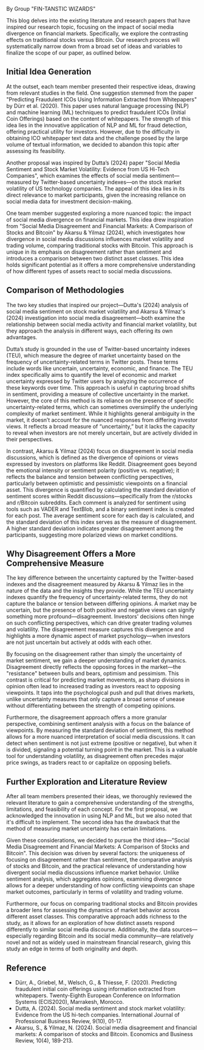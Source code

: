 ﻿---
Title: Research Topic Selection Process (by “Group 9”)
Date: 2025-02-23 18:12
Category: Reflective Report
Tags: Group FIN-TANSTIC WIZARDS
---

By Group "FIN-TANSTIC WIZARDS"

This blog delves into the existing literature and research papers that have inspired our research topic, focusing on the impact of social media divergence on financial markets. Specifically, we explore the contrasting effects on traditional stocks versus Bitcoin. Our research process will systematically narrow down from a broad set of ideas and variables to finalize the scope of our paper, as outlined below.

## Initial Idea Generation

At the outset, each team member presented their respective ideas, drawing from relevant studies in the field. One suggestion stemmed from the paper "Predicting Fraudulent ICOs Using Information Extracted from Whitepapers" by Dürr et al. (2020). This paper uses natural language processing (NLP) and machine learning (ML) techniques to predict fraudulent ICOs (Initial Coin Offerings) based on the content of whitepapers. The strength of this idea lies in the innovative application of NLP and ML for fraud detection, offering practical utility for investors. However, due to the difficulty in obtaining ICO whitepaper text data and the challenge posed by the large volume of textual information, we decided to abandon this topic after assessing its feasibility.

Another proposal was inspired by Dutta’s (2024) paper "Social Media Sentiment and Stock Market Volatility: Evidence from US Hi-Tech Companies", which examines the effects of social media sentiment—measured by Twitter-based uncertainty indexes—on the stock market volatility of US technology companies. The appeal of this idea lies in its direct relevance to market participants, given the increasing reliance on social media data for investment decision-making.

One team member suggested exploring a more nuanced topic: the impact of social media divergence on financial markets. This idea drew inspiration from "Social Media Disagreement and Financial Markets: A Comparison of Stocks and Bitcoin" by Akarsu & Yilmaz (2024), which investigates how divergence in social media discussions influences market volatility and trading volume, comparing traditional stocks with Bitcoin. This approach is unique in its emphasis on disagreement rather than sentiment and introduces a comparison between two distinct asset classes. This idea holds significant potential as it offers a more comprehensive understanding of how different types of assets react to social media discussions.

## Comparison of Methodologies

The two key studies that inspired our project—Dutta's (2024) analysis of social media sentiment on stock market volatility and Akarsu & Yilmaz's (2024) investigation into social media disagreement—both examine the relationship between social media activity and financial market volatility, but they approach the analysis in different ways, each offering its own advantages.

Dutta’s study is grounded in the use of Twitter-based uncertainty indexes (TEU), which measure the degree of market uncertainty based on the frequency of uncertainty-related terms in Twitter posts. These terms include words like uncertain, uncertainty, economic, and finance. The TEU index specifically aims to quantify the level of economic and market uncertainty expressed by Twitter users by analyzing the occurrence of these keywords over time. This approach is useful in capturing broad shifts in sentiment, providing a measure of collective uncertainty in the market. However, the core of this method is its reliance on the presence of specific uncertainty-related terms, which can sometimes oversimplify the underlying complexity of market sentiment. While it highlights general ambiguity in the market, it doesn’t account for the nuanced responses from differing investor views. It reflects a broad measure of “uncertainty,” but it lacks the capacity to reveal when investors are not merely uncertain, but are actively divided in their perspectives.

In contrast, Akarsu & Yilmaz (2024) focus on disagreement in social media discussions, which is defined as the divergence of opinions or views expressed by investors on platforms like Reddit. Disagreement goes beyond the emotional intensity or sentiment polarity (positive vs. negative); it reflects the balance and tension between conflicting perspectives, particularly between optimistic and pessimistic viewpoints on a financial asset. This divergence is quantified by calculating the standard deviation of sentiment scores within Reddit discussions—specifically from the r/stocks and r/Bitcoin subreddits. Each comment is analyzed for sentiment using tools such as VADER and TextBlob, and a binary sentiment index is created for each post. The average sentiment score for each day is calculated, and the standard deviation of this index serves as the measure of disagreement. A higher standard deviation indicates greater disagreement among the participants, suggesting more polarized views on market conditions.

## Why Disagreement Offers a More Comprehensive Measure

The key difference between the uncertainty captured by the Twitter-based indexes and the disagreement measured by Akarsu & Yilmaz lies in the nature of the data and the insights they provide. While the TEU uncertainty indexes quantify the frequency of uncertainty-related terms, they do not capture the balance or tension between differing opinions. A market may be uncertain, but the presence of both positive and negative views can signify something more profound—disagreement. Investors' decisions often hinge on such conflicting perspectives, which can drive greater trading volumes and volatility. The disagreement measure captures this divergence and highlights a more dynamic aspect of market psychology—when investors are not just uncertain but actively at odds with each other.

By focusing on the disagreement rather than simply the uncertainty of market sentiment, we gain a deeper understanding of market dynamics. Disagreement directly reflects the opposing forces in the market—the "resistance" between bulls and bears, optimism and pessimism. This contrast is critical for predicting market movements, as sharp divisions in opinion often lead to increased trading as investors react to opposing viewpoints. It taps into the psychological push and pull that drives markets, unlike uncertainty measures that only capture a broad sense of unease without differentiating between the strength of competing opinions.

Furthermore, the disagreement approach offers a more granular perspective, combining sentiment analysis with a focus on the balance of viewpoints. By measuring the standard deviation of sentiment, this method allows for a more nuanced interpretation of social media discussions. It can detect when sentiment is not just extreme (positive or negative), but when it is divided, signaling a potential turning point in the market. This is a valuable tool for understanding volatility, as disagreement often precedes major price swings, as traders react to or capitalize on opposing beliefs.

## Further Exploration and Literature Review

After all team members presented their ideas, we thoroughly reviewed the relevant literature to gain a comprehensive understanding of the strengths, limitations, and feasibility of each concept. For the first proposal, we acknowledged the innovation in using NLP and ML, but we also noted that it's difficult to implement. The second idea has the drawback that the method of measuring market uncertainty has certain limitations.

Given these considerations, we decided to pursue the third idea—"Social Media Disagreement and Financial Markets: A Comparison of Stocks and Bitcoin". This decision was driven by several factors: the uniqueness of focusing on disagreement rather than sentiment, the comparative analysis of stocks and Bitcoin, and the practical relevance of understanding how divergent social media discussions influence market behavior. Unlike sentiment analysis, which aggregates opinions, examining divergence allows for a deeper understanding of how conflicting viewpoints can shape market outcomes, particularly in terms of volatility and trading volume.

Furthermore, our focus on comparing traditional stocks and Bitcoin provides a broader lens for assessing the dynamics of market behavior across different asset classes. This comparative approach adds richness to the study, as it allows for an exploration of how distinct assets respond differently to similar social media discourse. Additionally, the data sources—especially regarding Bitcoin and its social media community—are relatively novel and not as widely used in mainstream financial research, giving this study an edge in terms of both originality and depth.

## Reference

- Dürr, A., Griebel, M., Welsch, G., & Thiesse, F. (2020). Predicting fraudulent initial coin offerings using information extracted from whitepapers. Twenty-Eighth European Conference on Information Systems (ECIS2020), Marrakesh, Morocco.
- Dutta, A. (2024). Social media sentiment and stock market volatility: Evidence from the US hi-tech companies. International Journal of Professional Business Review, 9(10), 01-17.
- Akarsu, S., & Yilmaz, N. (2024). Social media disagreement and financial markets: A comparison of stocks and Bitcoin. Economics and Business Review, 10(4), 189-213.
